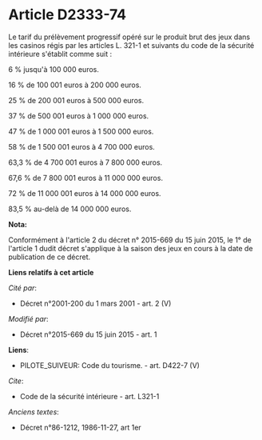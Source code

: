 # Article D2333-74

Le tarif du prélèvement progressif opéré sur le produit brut des jeux dans les casinos régis par les articles L. 321-1 et
suivants du code de la sécurité intérieure s'établit comme suit : 

6 % jusqu'à 100 000 euros. 

16 % de 100 001 euros à 200 000 euros. 

25 % de 200 001 euros à 500 000 euros. 

37 % de 500 001 euros à 1 000 000 euros. 

47 % de 1 000 001 euros à 1 500 000 euros. 

58 % de 1 500 001 euros à 4 700 000 euros. 

63,3 % de 4 700 001 euros à 7 800 000 euros. 

67,6 % de 7 800 001 euros à 11 000 000 euros. 

72 % de 11 000 001 euros à 14 000 000 euros. 

83,5 % au-delà de 14 000 000 euros.

**Nota:**

Conformément à l'article 2 du décret n° 2015-669 du 15 juin 2015, le 1° de l'article 1 dudit décret s'applique à la saison
des jeux en cours à la date de publication de ce décret.

**Liens relatifs à cet article**

_Cité par_:

  - Décret n°2001-200 du 1 mars 2001 - art. 2 (V)

_Modifié par_:

  - Décret n°2015-669 du 15 juin 2015 - art. 1

**Liens**:

  - PILOTE_SUIVEUR: Code du tourisme. - art. D422-7 (V)

_Cite_:

  - Code de la sécurité intérieure - art. L321-1

_Anciens textes_:

  - Décret n°86-1212, 1986-11-27, art 1er
